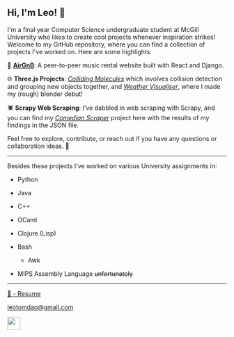 ## Hi, I'm Leo! 👋

I'm a final year Computer Science undergraduate student at McGill University who likes to create cool projects whenever inspiration strikes! Welcome to my GitHub repository, where you can find a collection of projects I've worked on. Here are some highlights:

🎸 **[AirGnB](https://github.com/leo-dao/AirGnB)**: A peer-to-peer music rental website built with React and Django.

🌐 **Three.js Projects**: *[Colliding Molecules](https://github.com/leo-dao/colliding-molecules)* which involves collision detection and grouping new objects together, and *[Weather Visualiser](https://github.com/leo-dao/weather-visualizer)*, where I made my (rough) blender debut!

🕷️ **Scrapy Web Scraping**: I've dabbled in web scraping with Scrapy, and you can find my *[Comedian Scraper](https://github.com/leo-dao/comedian-scraper)* project here with the results of my findings in the JSON file.

Feel free to explore, contribute, or reach out if you have any questions or collaboration ideas. 🚀

---

Besides these projects I've worked on various University assignments in: 

* Python 

* Java

* C++

* OCaml

* Clojure (Lisp)

* Bash
  
  * Awk

* MIPS Assembly Language ~~unfortunately~~

---

<a href="https://github.com/leo-dao/leo-dao/blob/main/Resume.pdf" download>
  📄 - Resume
</a>


<leotomdao@gmail.com>

<a 
     href="https://www.linkedin.com/in/leo-dao-457379220/">
 <img
     src="https://cdn4.iconfinder.com/data/icons/social-messaging-ui-color-shapes-2-free/128/social-linkedin-circle-512.png"
     width=30px
     height=30px
      >
 </a>
